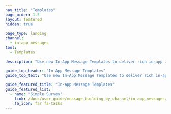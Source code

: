 ```yaml
---
nav_title: "Templates"
page_order: 1.5
layout: featured
hidden: true

page_type: landing
channel:
  - in-app messages
tool:
  - Templates

description: "Use new In-App Message Templates to deliver rich in-app and in-browser messages without any code"

guide_top_header: "In-App Message Templates"
guide_top_text: "Use new In-App Message Templates to deliver rich in-app and in-browser messages without any code"

guide_featured_title: "In-App Message Templates"
guide_featured_list:
  - name: "Simple Survey"
    link: /docs/user_guide/message_building_by_channel/in-app_messages/templates/simple_survey/
    fa_icon: far fa-tasks
---
```

<br><br>
